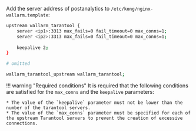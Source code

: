 Add the server address of postanalytics to `/etc/kong/nginx-wallarm.template`:

```bash
upstream wallarm_tarantool {
    server <ip1>:3313 max_fails=0 fail_timeout=0 max_conns=1;
    server <ip2>:3313 max_fails=0 fail_timeout=0 max_conns=1;
    
    keepalive 2;
}

# omitted

wallarm_tarantool_upstream wallarm_tarantool;
```

!!! warning "Required conditions"
    It is required that the following conditions are satisfied for the `max_conns` and the `keepalive` parameters:
    
    * The value of the `keepalive` parameter must not be lower than the number of the tarantool servers.
    * The value of the `max_conns` parameter must be specified for each of the upstream Tarantool servers to prevent the creation of excessive connections.
